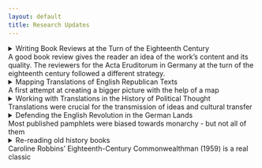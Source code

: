 ```yaml
---
layout: default
title: Research Updates
---
```


<!-- Custom style sheet -->
<link rel="stylesheet" type="text/css" href="../style.css">

<details>
  <summary class="postTitle">Writing Book Reviews at the Turn of the Eighteenth Century<br>
    <span class="postSubtitle">A good book review gives the reader an idea of the work’s content and its quality. The reviewers for the Acta Eruditorum in Germany at the turn of the eighteenth century followed a different strategy.</span>
  </summary>

I enjoy writing book reviews, especially when I like the book I’ve just read. Analysing the structure and argument of someone else’s work helps you learn about what works and what doesn’t. Ideally, it will help you improve your own writing.

Academic book reviews can be a minefield though. If you want your review to be useful to other readers, it should be as clear and informative as possible, and this means addressing the book’s merits as well as its shortcomings. After all, potential readers might decide on the basis or your review if they consider the book in question worthwhile reading. 

Ideally, a review should include a short summary of the content, a discussion of the argument and an assessment of how effectively the author has presented their material. It might also address who the book is targeted at. If you are looking for a work for your undergraduate module reading list, you might want to avoid a highly-specialised monograph which is likely to put off newcomers to the field, while seasoned specialists might find they are wasting their time with an introductory-level work.

The most difficult thing about writing a review, however, is to be fair to the author. When you like the book, that is not a problem. When you don’t, however, and you are frustrated with the argument and composition on every page, you might need to take a step back to stop yourself from falling into an angry rant about what you have just read. 

The journalists writing for the earliest European review journals in the late seventeenth and early eighteenth century seem to have mastered the art of restraint by saying generally very little about the quality of a work – frustratingly little one might say.

Trailing through the volumes of the Acta Eruditorum, edited by Otto Mencke in Leipzig from 1682, to see how English republican authors were read in early modern Germany, one finds mainly summaries of the works of John Milton, James Harrington, Edmund Ludlow, Algernon Sidney and others, but very little commentary. This was due both to editorial policy and, I suspect, to contemporary censorship legislation which would have influenced this policy. It was also intended to avoid scholarly disputes being fought out within reviews.

The Acta, published in Latin for a wider European audience, was the first comprehensive review journal on German territory covering a wide range of disciplines (the first was a medical journal), including Theology and Ecclesiastical History, Law, Medicine, Mathematics, History and Geography, Philology and other miscellaneous subject. Its purpose was first of all to acquaint a broad scholarly audience of the content of recently published books from across Europe. Hence, the journal’s reviewers produced – often rather lengthy – summaries of the works they had been sent.

Unlike today, it was not necessarily assumed that the journal’s readers would subsequently go and read the reviewed books for themselves. It was more of a way to acquaint the readers with their content, almost to give them an abstract or a digest to use in the absence of the real book. 

Sometimes, of course, readers did seek out the original books, and sometimes the review of a foreign-language work was the first step towards its translation, although vernacular translations of foreign-language works where still rare around the turn of the eighteenth century.

The frustration with summary-style reviews is that it is hard to gauge what the reviewer actually thought about the work. So we are invited to think about why a book was considered worth reviewing in the first place, to pay attention to the parts of the book the reviewer considered notable, to read more between the lines, and to draw on circumstantial evidence, such as personal connections between authors and the journalists who reviewed them. We might also be able to judge the impact of a review by the later references made to it, and by the attention the book subsequently received, although we cannot assume a causal link.

These early reviews are nevertheless useful because they show what was read and discussed in the Republic of Letters and what mattered to contemporary scholars. Very much like today, the reviews can be a good indicator of a work’s impact in the scholarly community – with or without the footnote wars.

gm

22/07/2021  

**

Further Reading: 

H. Laeven, The “Acta Eruditorum” under the editorship of Otto Mencke: The History of an International Learned Journal between 1682 and 1707 (Amsterdam & Maarssen: APA-Holland University Press, 1990).
  
</details>  

<details>
  <summary class="postTitle">Mapping Translations of English Republican Texts<br>
    <span class="postSubtitle">A first attempt at creating a bigger picture with the help of a map</span>
  </summary>

As part of my project, I have been working with our Research Software Engineer Kate Court at Newcastle University on a map of European translations of English republican texts between c1640 and 1848. While the focus of my research is on the dissemination and reception of English republican ideas in early modern Germany and their contribution to contemporary constitutional debates, the map has to cover a wider geographical area for a number of reasons.

What constitutes Germany in the early modern period is in itself a problem because there was no stable legal entity called ‘Germany’. Instead ‘Germany’ was used as shorthand for the Holy Roman Empire which itself changed shape numerous times over the period that I am looking at – and this very lack of unity or common identity was itself increasingly becoming part of the constitutional debates I am following.

There was, however, a German-language sphere in which those debates took place, and in which the idea of a culturally and geographically more unified Germany was gaining traction over the course of the eighteenth and early nineteenth centuries. And it is this German-language complex that I am looking at and how English republican ideas were received and discussed there. In this context, I am looking at how ideas travel - mainly by means of translation and the circulation of print.
  
**Why Translations?**  

I take the existence of translations of political works as a measure of their relative significance, assuming that a work which was considered worthy of translation had something which made it stand out and something which spoke to a potential target audience.

But, of course, we also need to remember that for a work to be read in early modern Germany it did not have to be translated into German, and sometimes it did not have to be translated at all. (I would actually argue that some of the works that were not translated into German, but still circulated in Germany in some way, shape or form, had potentially a more interesting and complex reception history than those that were.) In any case, the linguistic variety is interesting in itself.

John Milton’s famous *Defence* of the regicide, written on behalf of the Commonwealth government when he was secretary for foreign tongues, for instance, was originally published in Latin in 1651 for a European audience and distributed widely across the Continent. Contemporary copies of it have survived in numerous German libraries to this day. And up to the mid to late seventeenth century, Latin still was the scholarly language people used to communicate. 

In the later seventeenth and eighteenth century, when Latin came to be replaced by French as the European lingua franca, we also find French translations of English republican works in Germany, like Edmund Ludlow’s exile *Memoirs* of the Civil War or Algernon Sidney’s *Discourses concerning government*, copies of which sometimes survive in interesting places, e.g. libraries in the North of Germany associated with groups of displaced protestants. But some works, like Sidney’s *Discourses*, were later also translated into German, which shows that there was some more specific interest in them. 

It is also significant that translations were not always made directly from English into German, but (at least until the late eighteenth century) often via relay languages such as Dutch or French which Germans were more familiar with. So we can sometimes trace the entire path or genealogy of a text from its first publication in English, via a Dutch or a French translation into German.
  
**A First Attempt at a Map**  

To get an overview over the English republican works which were available in Europe in languages that were commonly read in Germany, I am putting together a database to create a map. Once I have gathered a more representative amount of data, I hope to publish a fully interactive map here which will also show change over time.

What I have gathered so far is of course both flawed and incomplete, because I can only record what has survived, and because I am relying on public libraries which I can easily get access to. But it is a start, even though it would take a much bigger project to be even close to comprehensive. 

![Map of Europe showing location of translations](../assets/Map.png)

It is however possible to get a rough overview and visualise patterns, e.g. to see if the distribution of English republican works can be associated with certain locations – for now ignoring the shifting borders I mentioned earlier.

Even though I am still in the process of adding works to my database, it is already possible to see certain pattern emerging:

* most English republican texts obviously originated in London
* we find clusters of translations in the Netherlands, often associated with English exile networks and/or Huguenot publishers
* a smaller, but still significant number of translations originated in France, mainly around the time of the French Revolution
* significantly fewer translations were published in Germany (but German audiences might be able to read Latin, French as well as sometimes Dutch and Danish,   especially in the North and West)
* some translations, both French and German, also originated in Switzerland
* we are largely dealing with a reception history biased towards the Protestant regions of Europe

Of course, we could only map translations with a full imprint or which give at least a place of publication, or works whose place of publication could be identified separately. This means, the map still excludes some works which were printed clandestinely. But the database also keeps track of the works which do not show on the map, and I hope to write more about these in due course.

gm
  
01/06/2021  
  
</details>

<details>
  <summary class="postTitle">Working with Translations in the History of Political Thought<br>
    <span class="postSubtitle">Translations were crucial for the transmission of ideas and cultural transfer</span>
  </summary>
  
As part of my project on ‘English republican ideas and translation networks in early modern Germany’, I look at the ways in which ideas from the English Revolution spread and were received in the German-speaking areas of Europe through the means of translation, and what potential impact they might have had on the constitutional debates before the revolutions of 1848-49.

**Translation Matters**

One reason why translations matter is that they were crucial for the transmission of ideas and cultural transfer between countries and cultures. Consequently, studying translations – how they were produced, how they travelled as physical objects, how they transported content, and how they were read and used – should give us some insight into these transfers. As our scholarly interests are becoming increasingly transnational, European and sometimes global, translation too is growing in importance for a more connected intellectual and cultural history.

While in the past historians of political thought might have read their Machiavelli or Bodin or Grotius in English as a fairly static text which was part of a canon of early modern political works, we are now much more likely to probe the quality of a translation, investigate how it came about, or how the translation process might have shaped the text itself and how it contributed to the way in which it might have been read and received. We are now much more aware of active readers as well as of translators as active intervenors into texts.

![Pile of books on translation](../assets/Translation_books.jpg)

In the early modern period, translations were rarely ever just a straightforward transfer of a text from one language into another – if such objective or unmediated translations are possible at all. However, in a world in which authors had comparatively little control over the use of their works, translators were prone to take much greater liberties with a text than they might in the present day. They were both critical readers and editors of a text who might rework it for new audiences and contexts in a process which Peter Burke has called ‘cultural translation’. Translators might cut and rearrange a text, add explanations and footnotes as well as prefaces and commentaries.

By unravelling their work we might therefore learn something both about the original text and about the purpose for which it was intended, its original context and the target culture, and the cultural gap it was trying to bridge. As I am dealing first and foremost with political texts, I am particularly interested in the way in which political language was translated and how individual concepts describing political and legal entities, constitutional forms, or the political nation travelled between languages and cultures.

**Approaches and Methods**

Interesting work over the past decades has come from comparative literature, translation studies, book history, the history of reading and reader reception theory as well as other fields and sub-disciplines which have shifted the focus from the author and their perceived intention to the audience and the reader. My own interest in translation has probably been shaped most by cultural historians studying reading practices, marginalia, note taking as well as the significance of paratexts, including Kevin Sharpe, Anthony Grafton and Peter Burke.

The History of Political Thought more narrowly defined, meanwhile, has its own tools for this type of study, but still rarely applies them to translations as such. Among the approaches which have displayed a remarkable longevity for their usability are those of the Cambridge School and historical discourse analysis which arose from the linguistic turn, notably John Pocock’s identification of ‘political languages’ as ways of talking about politics with their own specific patterns and vocabularies, and Quentin Skinner’s focus on the speech acts an author was performing in writing a text and on the illocutionary force of these speech acts – whether intentional or non-intentional.

While both Pocock and Skinner have worked with translated texts, either from ancient Greek or Roman or from Renaissance Italian authors, and engaged extensively with terms and concepts such as ‘virtue’ or ‘liberty’ – both across languages and over time - translation has only played a peripheral or implicit role in the theoretical frameworks they employed to understand the ways in which the conceptual universe of classical republicanism, for instance, was adopted in seventeenth-century England. Some of their followers, meanwhile, have extended their approaches and addressed translation issues more explicitly. 

**Translations as Speech Acts**

As with any political text that is part of a wider political discourse, it is possible to see a translation as performing a speech act in the Skinnerian sense. We can ask the question: what was a person doing in producing any given translation?

However, then the story becomes more complex, as we need to find out who the actual agent making the speech act is here. Unlike a text published in its original language which ideally has an identifiable author (though early modern authorship itself is complex), a translated text has an original author and a translator who both have a stake in the text. In addition, in many cases the initiative for the translation does not come from the translators themselves, but the work is commissioned by a patron or a publisher.

An example for such a case is the German translation of Marchamont Nedham’s A True State of the Case of the Commonwealth of England, Scotland, and Ireland (1654), which appeared as Gründtliche Beschreibung Der Neuen Regiments-Verfassung in dem gemeinen Wesen Engelland, Schott- und Irrland (1657). It was published by Johann Kaspar Suter in the Swiss town of Schaffhausen and dedicated to the mathematician John Pell, who at the time was the English envoy to Switzerland, charged with winning the Protestant cantons for a protestant alliance headed by Cromwellian England. The translation was made in collaboration with Pell, who provided the original English text.

The pamphlet comes with a publisher’s dedication, a preface to the text, likely written by the translator, and the translation itself which needs to be read against an original text (which might also exist in different versions). They all they flag up the importance of the text, and they steer the reading process in a particular direction - in this case to recognise the shared identity and common bond of England and Switzerland as independent sovereign republics in the mid-seventeenth century.

The question, however, becomes: who is actually speaking? Is the speech act being made by Nedham as the original author of the work, or has it become the speech act of the anonymous translator. Or is it the speech act of the individual commissioning the work, in this case Pell or the English government? 

We might also consider the quality of a translation and how it might be measured. Should the quality, or rather the success of a translation be measured by how faithful the translator rendered the original text into its target language, or by how well the translated work was adapted for its purpose? 

There might also come a point at which the adaptation process takes over a translation, and the translator becomes the author of something new and very different. An example might be Mirabeau’s 1788 French version of Milton’s Areopagitica in defence of freedom of the press produced on the eve of the French Revolution. As its translator, Mirabeau took the original work, but radically reduced it in size, edited out many of the religious and cultural references which located it firmly in mid-seventeenth-century England and added his own spin for an eighteenth-century French audience – thus using the authority of an existing text to create something that is dependent on a source, but no longer a mere translation of it.

**Translating Political Languages**

A slightly different, but related question is how well political languages translate. Pocock’s political languages are units in themselves describing different conceptual worlds, e.g. the languages of Renaissance humanism and classical republicanism, the language of the ancient constitution and of the common law etc. If texts employing these languages are translated, the languages themselves need to remain recognisable. This might involve making considered linguistic choices and consistently using the same recognisable terminology or a political language might get lost in translation.

For a translation of a political language to be successful, however, the conceptual world they describe also need to make sense in both the original culture and the target culture. Within Western Europe with its shared cultural heritage and frame of reference, it might be possible to translate the language of classical republicanism from one vernacular into another. But it might be difficult to translate the same conceptual language into a non-European language and into a context which does not share the same cultural frame of reference.

The challenge of my current research project on the translation of English republican and Commonwealth works into German is to find out to what extent an identifiable English republican/ Commonwealth language was translated into German, or if indeed the translation of this distinct body of English works made it less distinguishable or recognisable as it was taken out of its original context and employed in another.

The question then is not just how well words, but the concepts and conceptual worlds they describe translate from one language and one culture into another. And this is where German Begriffsgeschichte or conceptual history comes in.

**Begriffsgeschichte**

Begriffsgeschichte as represented by the volumes of the Geschichtliche Grundbegriffe, edited by Otto Brunner, Werner Conze and Reinhardt Koselleck has focused on individual concepts within their broader semantic fields and explored their meaning in their social context over an extended period of time. Koselleck and his colleagues focused their investigations on what they considered the German Sattelzeit (or saddle period) between 1750 and 1850 – a period of accelerated social and political change which was crucial for the making of modernity, and in which many concepts relating to the state and its institutions came to develop their modern meaning. Their working assumption was that social and political change were reflected in semantic change, and that, conversely, by studying these key concepts we would better understand socio-political change.

However, like Pocock and Skinner, Koselleck and his colleagues did not pay much attention to translation from one contemporary vernacular language into another, while some of their followers do. Thus, in recent years, attempts have not only been made to apply Begriffsgeschichte to different historical periods, but also to extend it geographically into a transnational Begriffsgeschichte which looks at concepts across borders and languages, which comes with a whole lot of new problems and traps we should not fall into. 

In his work on liberalism, for instance, Jörn Leonhard has pointed out that semantic change did not necessarily happen at the same time and in the same way in different countries. Terms such as ‘liberal’ might look the same, but not actually mean the same in different contexts. While the French ‘idées libérales had become a universal concept for continental authors’ by the end of the Napoleonic Wars, for instance, and were used in Germany and Italy ‘to articulate new constitutional, social and national expectations’, in Britain the shift from ‘Whig’ to ‘liberal’ was slow – partly because of ‘the existence of pre-modern party names’, and partly because ‘liberal’ was long conceived as foreign and un-English.

Anthony Pym has pointed to a similar problem with the concept ‘democracy’ which ‘can mean radically different things in Pericles’ Greece, Real Socialism and consumer capitalism, even despite apparent equivalence on the level of translingual morphology.’ This is important to bear in mind when studying early modern democratising processes, for instance, because the danger is always that we project something back into the past that was never there. 

However, one can also turn this absence of exact equivalents into a positive and argue that translation is interesting exactly because of the little cultural differences between concepts, the not-quite-equivalent translations, which might point us exactly to that which is unique and distinctive in one context as opposed to another. And this is maybe where linguistic analysis and an approach via translation can be the most productive.

(This blog post was adapted from my introduction at the workshop on ‘Ideas and Translation in Early Modern Europe’ at Newcastle University on 22 April 2021.)

gm

  
An earlier version of this text was first published [here](https://thehistorywoman.com/2021/05/04/working-with-translations-in-the-history-of-political-thought/) 
</details>

<details>
  <summary class="postTitle">Defending the English Revolution in the German Lands <br>
    <span class="postSubtitle">Most published pamphlets were biased towards monarchy - but not all of them</span>
  </summary>
  
In his study of the contemporary reception of the English Revolution in the German-speaking lands of continental Europe, Günter Berghaus stresses that a large majority of pamphlets published on the subject in German were biased towards the Stuart monarchy. This is little surprising given that the majority of territories were ruled by princes who were understandably unnerved by the recent regicide of Charles I, the overturning of the old order, and the establishment of republican rule. 

Needless to say, John Milton’s Pro Populo Anglicano Defensio (1651), written in Latin to justify the regicide to a wider European audience, and similarly seditious works were soon banned in the Holy Roman Empire. Apparently only few German-language pieces offering a parliamentary or republican perspective of recent events in England escaped the censors. 

However, there are at least two notable German translations of well-known English pamphlets in defence of the regicide and of the Protectorate which were circulating in the Empire regardless. Both are associated with political figures who participated in the events surrounding the English Revolution, and both were published in the cantons of the Old Swiss Confederacy which had separated from the Empire in 1648.
  
![Nedham cover](../assets/Nedham_cover.png)

The first is a translation of Marchamont Nedham’s A true state of the case of the Commonwealth of England, Scotland, and Ireland (1654) published by Johann Kaspar Suter in Schaffhausen in 1657 as Gründliche Beschreibung der neuen Regiments-Verfassung in dem gemeinen Wesen Engelland, Schott- und Irrland. The second is Der hingerichteten Richtern Rechtfertigung (1663) based on The Speeches and Prayers (1660) ascribed to the regicides executed soon after the Restoration of the Stuart monarchy in England.

The Gründliche Beschreibung is dedicated by Suter to Joannis Pellius, or John Pell, the mathematician and then envoy of the Protectorate to the Swiss Confederacy. Suter’s preface reveals that the English pamphlet had been passed to the translator by Pell himself and that its translation into the ‘common language’ was intended to counter the widespread suspicions against and defamation of the new English government.

Pell had been sent to Switzerland by Oliver Cromwell to draw the Protestant cantons into a continental protestant alliance under English leadership, and the pamphlet is document to how close relations were during the mid-1650s. It defends the regicide as the necessary act of an oppressed people against its tyrannical ruler and the establishment of a new government to recover and protect the people’s ancient liberties.

Yet, the timing of the translation is odd. While Nedham’s original English version had been published in 1654 shortly after the establishment of the Protectorate, the translation is dated ‘Brachmonat’ or June 1657 and thus after the adoption of the Humble Petition and Advice on 25 May the same year. The Petition and Advice revised the original protectoral constitution in important ways, notably adding an ‘Other House’ of Army grandees to balance the popular assembly, and allowing Cromwell to nominate his own successor after he had rejected the Crown. 

However, the 1657 translation makes no allowances for this update, notably still stating that the Protector is elected. This raises the question if either the translation was so long in the making that it was overtaken by events (we do not know when Pell commissioned it), or that news was travelling so slowly that Pell was not aware of the recent changes in England. 

It is also possible, though less likely, that Pell was aware of the adjustments to the Protectoral constitution, but decided that they were insignificant for his purposes. There is also a chance that he was aware of the constitutional change and still had the pamphlet translated in its original form in protest at Cromwell’s assumption of new powers, especially the nomination of a successor. However, it would be strange to register such a protest in German rather than in English.

In any case, it was – for obvious reasons - easier to publish a republican pamphlet in the Swiss cantons than in the Empire, while the text could still circulate across the border too. 
  
![Cover of the German Speeches and Prayers](../assets/Speeches_and_Prayers_DE.png)

Another pamphlet to travel from the Swiss Confederacy to the Empire was the French-language Les juges jugez, se justifiants (1663) containing scaffold speeches as well as miscellaneous letters and prayers ascribed to the first ten regicides executed under the Restoration government in 1660. It also contained material on the regicides John Barkstead, Miles Corbet and John Okey, who had been extradited from the United Provinces and were executed in 1662, and on the trials of Major General John Lambert and the Commonwealth politician Henry Vane the Younger. Vane had been sentenced to death, although he was not a regicide, while Lambert’s sentence was commuted to life imprisonment.

Les juges had equally been a work commissioned directly by an Interregnum politician. During his exile in Switzerland after the Restoration, the republican Edmund Ludlow had arranged for the regicides’ Speeches and Prayers to be translated into French to acquaint a wider audience with their plight and to promote the Protestant cause in French-speaking Europe and beyond. The printer meanwhile added further material on Barkstead, Corbet and Okey as well as on Vane and Lambert. The result was Les juges. 

Printed at Yverdon, the pamphlet apparently found its way into the Empire, where it was translated into German as Der hingerichteten Richter Rechtfertigung and published in Frankfurt in 1663. A reprint with a new title page appeared in 1664, but wisely none of the two versions carried a full imprint. While few English republican works might have been published in German at the time, it was thus not all royalist reading.

gm
  
An earlier version of this text was first published [here](https://thehistorywoman.com/2021/03/29/defending-the-english-revolution-in-the-german-lands/)
</details>

<details>
  <summary class="postTitle">Re-reading old history books <br>
    <span class="postSubtitle">Caroline Robbins’ Eighteenth-Century Commonwealthman (1959) is a real classic</span>
  </summary>
  
Part of the joy of starting a new research project is that you get the chance to read a lot of new literature. I am currently reading about translation and conceptual history, book history and the history of English republicanism. But I am also actively re-reading a lot of older historiography I first came across when I got my teeth stuck into seventeenth-century English republican thought for my MA and PhD theses. One of the books I have recently re-visited is Caroline Robbins’ Eighteenth-Century Commonwealthman (1959), now a classic in its own right.

Of course, a lot of it was still familiar in a reassuring way. The authors it covers, John Milton, James Harrington, Henry Neville, Algernon Sidney, John Toland and Robert Molesworth, among many others - back then virtual strangers I was only slowly getting to know - have by now become old friends. 

Robbins’ narrative analysis about the transmission of English republican ideas from the mid-seventeenth-century to revolutionary America has burnt itself into my brain just like the narrative of J.G.A. Pocock’s monumental Machiavellian Moment (1975), which starts the journey of ideas in the Italian Renaissance, but still ends up where Robbins does, across the Atlantic.

Where Robbins’ work was a collective biography of English-speaking Commonwealth authors, bringing together brief life sketches of an extraordinary number of authors writing on cognate issues, Pocock’s work was the biography of an idea travelling continents.

However, the re-reading of any work after a long time also lets you see its flaws more clearly, in part because of the plethora of secondary literature that has been published in the meantime, criticising and revising the arguments as well as developing them further. 

Reading Robbins now makes me question her assessment of Neville as someone who ‘definitely accepted a part at least of the Restoration Settlement’, wonder why she considered Sidney a moderate in 1649, and why she decided not to include authors like Henry Vane the younger, who moved in the same circles as Neville, Sidney and Milton, and who had many admirers in the seventeenth century, but was more interested in the rule of the saints than in constitutional structures. 

![Robbins cover](../assets/IMG_4851.jpg)

The focus on classical republicanism at the expense of religious republicanism has been a noted feature of much of the historiography of seventeenth-century English political thought and perhaps skewed the picture of what political thinkers were engaging with at the time because a present-focused, teleological or Whig approach to history made us look for the things we could relate to and make use of in our present-day lives. 

Also absent from both Robbins and Pocock as well as from much of the literature coming out of the Cambridge School of the History of Political thought was an interest in non-canonical authors, or even ephemeral works whose authors we might never know, but whose output might have found much wider distribution at the time than that of a Harrington or a Neville.

Due to my own interest in translation and the European connections of English republicanism, of course, Robbins’ statement that she was aware of a ‘continental tradition’ of commonwealth ideas but decided that it ‘must here be ignored’ in particular stood out to me. (Pocock too acknowledged that republican ideas travelled from Europe to America but, at least within the Machiavellian Moment, did not address the ways in which they might have found their way back.)

Since the first publication of the Commonwealthman in 1959, much has changed, and work on the European contexts of English republicanism has been expanding, owing not least to John Morrill’s observation that the English Civil was the last of the European Wars of religion and Jonathan Scott’s snappier and more provocative comment that ‘The last act of the Thirty Years’ War, was not the Peace of Westphalia ... but the execution of Charles I’. 

It is nevertheless unfair to criticise earlier historians for not having seen what we see now, because they started from a different position. After all, the only reason we can see gaps in their research now is because they did this research in the first place – and we should not complain about the view which is offered from the shoulders of giants.

I am therefore just grateful that enthusiastic and enormously productive historians like Caroline Robbins existed who paved the way for many a PhD dissertation and new research projects on one of the authors she made better known to the world and who showed the value of a close reading of a great number of primary sources she so concisely summarised for easy reference.

Much older historiography meanwhile now seems spookily devoid of references to secondary literature, which in me always evokes nostalgia for a time when all that counted was good old primary research, close reading and contextualisation. But re-reading older works also makes me worry about the proliferation of new publications we have now, where so much is written on any given subject that it becomes increasingly hard to keep track even of the historiography in your own little area of expertise. 

So often do I find myself looking back to happier times, before the marketisation of Higher Education created the publish-or-perish mantra forcing scholars to write more and more about less and less, while also hoping that I will finally find the time that Caroline Robbins had to read all those primary sources.

gm

An earlier version of this text was first published [here](https://thehistorywoman.com/2021/01/22/re-reading-old-history-books/) 
</details>
